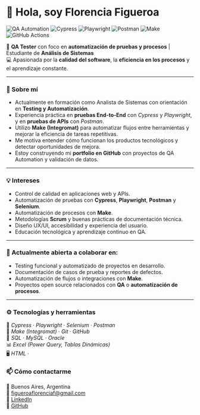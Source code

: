 # 👋 Hola, soy Florencia Figueroa 

![QA Automation](https://img.shields.io/badge/QA%20Automation-%23FF69B4?style=for-the-badge)
![Cypress](https://img.shields.io/badge/Cypress-17202C?style=for-the-badge&logo=cypress&logoColor=white)
![Playwright](https://img.shields.io/badge/Playwright-2EAD33?style=for-the-badge&logo=microsoft-playwright&logoColor=white)
![Postman](https://img.shields.io/badge/Postman-FF6C37?style=for-the-badge&logo=postman&logoColor=white)
![Make](https://img.shields.io/badge/Make%20(Integromat)-2B2BFF?style=for-the-badge&logo=make&logoColor=white)
![GitHub Actions](https://img.shields.io/badge/GitHub%20Actions-2088FF?style=for-the-badge&logo=githubactions&logoColor=white)

🎯 **QA Tester** con foco en **automatización de pruebas y procesos** | Estudiante de **Análisis de Sistemas**  
💻 Apasionada por la **calidad del software**, la **eficiencia en los procesos** y el aprendizaje constante.

---

### 🚀 Sobre mí
- Actualmente en formación como Analista de Sistemas con orientación en **Testing y Automatización**.  
- Experiencia práctica en **pruebas End-to-End** con *Cypress* y *Playwright*, y en **pruebas de APIs** con *Postman*.  
- Utilizo **Make (Integromat)** para automatizar flujos entre herramientas y mejorar la eficiencia de tareas repetitivas.  
- Me motiva entender cómo funcionan los productos tecnológicos y detectar oportunidades de mejora.  
- Estoy construyendo mi **portfolio en GitHub** con proyectos de QA Automation y validación de datos.

---

### 💡 Intereses
- Control de calidad en aplicaciones web y APIs.  
- Automatización de pruebas con **Cypress**, **Playwright**, **Postman** y **Selenium**.  
- Automatización de procesos con **Make**.  
- Metodologías **Scrum** y buenas prácticas de documentación técnica.  
- Diseño UX/UI, accesibilidad y experiencia del usuario.  
- Educación tecnológica y aprendizaje continuo en QA.

---

### 🤝 Actualmente abierta a colaborar en:
- Testing funcional y automatizado de proyectos en desarrollo.  
- Documentación de casos de prueba y reportes de defectos.  
- Automatización de flujos o integraciones con **Make**.  
- Proyectos open source relacionados con **QA** o **automatización de procesos**.  

---

### ⚙️ Tecnologías y herramientas
🧪 *Cypress* · *Playwright* · *Selenium* · *Postman*  
🧩 *Make (Integromat)* · *Git* · *GitHub*  
💾 *SQL* · *MySQL* · *Oracle*  
📊 *Excel (Power Query, Tablas Dinámicas)*  
🖥️ *HTML* ·

### 📫 Cómo contactarme
📍 Buenos Aires, Argentina  
📧 [figueroaflorenciaf@gmail.com](mailto:figueroalflorencia@gmail.com)  
💼 [LinkedIn](https://linkedin.com/in/florencia-lourdes-figueroa)  
🐙 [GitHub](https://github.com/fl0rfigueroa)
